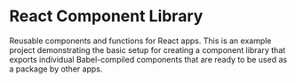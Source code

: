 # React Component Library
Reusable components and functions for React apps. This is an example project demonstrating the basic setup for creating a component library that exports individual Babel-compiled components that are ready to be used as a package by other apps.